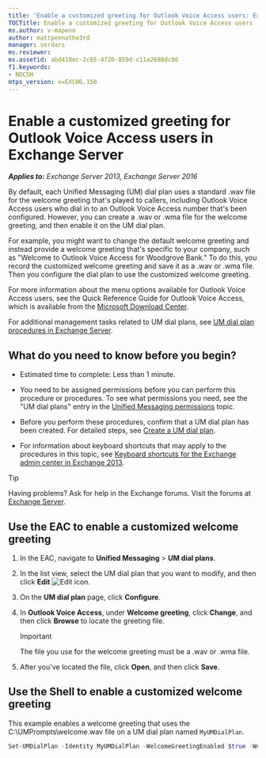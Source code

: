 ```yaml
---
title: 'Enable a customized greeting for Outlook Voice Access users: Exchange 2013 Help'
TOCTitle: Enable a customized greeting for Outlook Voice Access users
ms.author: v-mapenn
author: mattpennathe3rd
manager: serdars
ms.reviewer:
ms.assetid: abd418ec-2c65-4720-859d-c11a2698dc06
f1.keywords:
- NOCSH
mtps_version: v=EXCHG.150
---
```


# Enable a customized greeting for Outlook Voice Access users in Exchange Server

_**Applies to:** Exchange Server 2013, Exchange Server 2016_

By default, each Unified Messaging (UM) dial plan uses a standard .wav file for the welcome greeting that's played to callers, including Outlook Voice Access users who dial in to an Outlook Voice Access number that's been configured. However, you can create a .wav or .wma file for the welcome greeting, and then enable it on the UM dial plan.

For example, you might want to change the default welcome greeting and instead provide a welcome greeting that's specific to your company, such as "Welcome to Outlook Voice Access for Woodgrove Bank." To do this, you record the customized welcome greeting and save it as a .wav or .wma file. Then you configure the dial plan to use the customized welcome greeting.

For more information about the menu options available for Outlook Voice Access users, see the Quick Reference Guide for Outlook Voice Access, which is available from the [Microsoft Download Center](https://www.microsoft.com/download/details.aspx?id=20772).

For additional management tasks related to UM dial plans, see [UM dial plan procedures in Exchange Server](um-dial-plan-procedures-exchange-2013-help.md).

## What do you need to know before you begin?

- Estimated time to complete: Less than 1 minute.

- You need to be assigned permissions before you can perform this procedure or procedures. To see what permissions you need, see the "UM dial plans" entry in the [Unified Messaging permissions](unified-messaging-permissions-exchange-2013-help.md) topic.

- Before you perform these procedures, confirm that a UM dial plan has been created. For detailed steps, see [Create a UM dial plan](create-um-dial-plan-exchange-2013-help.md).

- For information about keyboard shortcuts that may apply to the procedures in this topic, see [Keyboard shortcuts for the Exchange admin center in Exchange 2013](keyboard-shortcuts-in-the-exchange-admin-center-2013-help.md).

> [!TIP]
> Having problems? Ask for help in the Exchange forums. Visit the forums at [Exchange Server](https://go.microsoft.com/fwlink/p/?linkId=60612).

## Use the EAC to enable a customized welcome greeting

1. In the EAC, navigate to **Unified Messaging** \> **UM dial plans**.

2. In the list view, select the UM dial plan that you want to modify, and then click **Edit** ![Edit icon](images/ITPro_EAC_EditIcon.gif).

3. On the **UM dial plan** page, click **Configure**.

4. In **Outlook Voice Access**, under **Welcome greeting**, click **Change**, and then click **Browse** to locate the greeting file.

    > [!IMPORTANT]
    > The file you use for the welcome greeting must be a .wav or .wma file.

5. After you've located the file, click **Open**, and then click **Save**.

## Use the Shell to enable a customized welcome greeting

This example enables a welcome greeting that uses the C:\UMPrompts\welcome.wav file on a UM dial plan named `MyUMDialPlan`.

```powershell
Set-UMDialPlan -Identity MyUMDialPlan -WelcomeGreetingEnabled $true -WelcomeGreetingFilename c:\UMPrompts\welcome.wav
```
